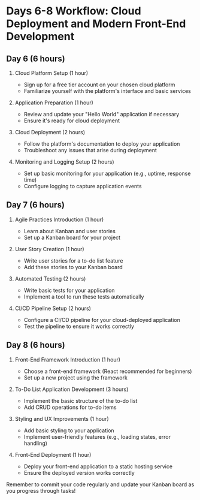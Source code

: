 # Days 6-8 Workflow: Cloud Deployment and Modern Front-End Development

## Day 6 (6 hours)

1. Cloud Platform Setup (1 hour)
   - Sign up for a free tier account on your chosen cloud platform
   - Familiarize yourself with the platform's interface and basic services

2. Application Preparation (1 hour)
   - Review and update your "Hello World" application if necessary
   - Ensure it's ready for cloud deployment

3. Cloud Deployment (2 hours)
   - Follow the platform's documentation to deploy your application
   - Troubleshoot any issues that arise during deployment

4. Monitoring and Logging Setup (2 hours)
   - Set up basic monitoring for your application (e.g., uptime, response time)
   - Configure logging to capture application events

## Day 7 (6 hours)

1. Agile Practices Introduction (1 hour)
   - Learn about Kanban and user stories
   - Set up a Kanban board for your project

2. User Story Creation (1 hour)
   - Write user stories for a to-do list feature
   - Add these stories to your Kanban board

3. Automated Testing (2 hours)
   - Write basic tests for your application
   - Implement a tool to run these tests automatically

4. CI/CD Pipeline Setup (2 hours)
   - Configure a CI/CD pipeline for your cloud-deployed application
   - Test the pipeline to ensure it works correctly

## Day 8 (6 hours)

1. Front-End Framework Introduction (1 hour)
   - Choose a front-end framework (React recommended for beginners)
   - Set up a new project using the framework

2. To-Do List Application Development (3 hours)
   - Implement the basic structure of the to-do list
   - Add CRUD operations for to-do items

3. Styling and UX Improvements (1 hour)
   - Add basic styling to your application
   - Implement user-friendly features (e.g., loading states, error handling)

4. Front-End Deployment (1 hour)
   - Deploy your front-end application to a static hosting service
   - Ensure the deployed version works correctly

Remember to commit your code regularly and update your Kanban board as you progress through tasks!

